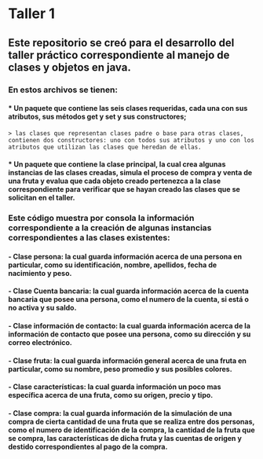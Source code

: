 # Taller 1
## Este repositorio se creó para el desarrollo del taller práctico correspondiente al manejo de clases y objetos en java.

### En estos archivos se tienen:
  #### * Un paquete que contiene las seis clases requeridas, cada una con sus atributos, sus métodos get y set y sus constructores; 
    > las clases que representan clases padre o base para otras clases, contienen dos constructores: uno con todos sus atributos y uno con los atributos que utilizan las clases que heredan de ellas.

  #### * Un paquete que contiene la clase principal, la cual crea algunas instancias de las clases creadas, simula el proceso de compra y venta de una fruta y evalua que cada objeto creado pertenezca a la clase correspondiente para verificar que se hayan creado las clases que se solicitan en el taller.

### Este código muestra por consola la información correspondiente a la creación de algunas instancias correspondientes a las clases existentes:
  #### - Clase persona: la cual guarda información acerca de una persona en particular, como su identificación, nombre, apellidos, fecha de nacimiento y peso.
  #### - Clase Cuenta bancaria: la cual guarda información acerca de la cuenta bancaria que posee una persona, como el numero de la cuenta, si está o no activa y su saldo.
  #### - Clase información de contacto: la cual guarda información acerca de la información de contacto que posee una persona, como su dirección y su correo electrónico.
  #### - Clase fruta: la cual guarda información general acerca de una fruta en particular, como su nombre, peso promedio y sus posibles colores.
  #### - Clase características: la cual guarda información un poco mas específica acerca de una fruta, como su origen, precio y tipo.
  #### - Clase compra: la cual guarda información de la simulación de una compra de cierta cantidad de una fruta que se realiza entre dos personas, como el numero de identificación de la compra, la cantidad de la fruta que se compra, las características de dicha fruta y las cuentas de origen y destido correspondientes al pago de la compra.
